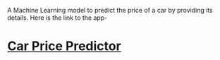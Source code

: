 A Machine Learning model to predict the price of a car by providing its details.
Here is the link to the app-
# [Car Price Predictor](https://car-price-predictor-shruti.herokuapp.com/)
